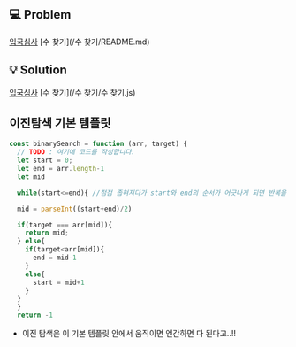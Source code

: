 ## 💻 Problem

[입국심사](/입국심사/README.md)
[수 찾기](/수 찾기/README.md)
<br/>

## 💡 Solution

[입국심사](/입국심사/입국심사.js)
[수 찾기](/수 찾기/수 찾기.js)

## 이진탐색 기본 템플릿

```jsx
const binarySearch = function (arr, target) {
  // TODO : 여기에 코드를 작성합니다.
  let start = 0;
  let end = arr.length-1
  let mid

  while(start<=end){ //점점 좁혀지다가 start와 end의 순서가 어긋나게 되면 반복을 종료한다

  mid = parseInt((start+end)/2)

  if(target === arr[mid]){
    return mid;
  } else{
    if(target<arr[mid]){
      end = mid-1
    }
    else{
      start = mid+1
    }
  }
  }
  return -1
```

-   이진 탐색은 이 기본 템플릿 안에서 움직이면 엔간하면 다 된다고..!!
